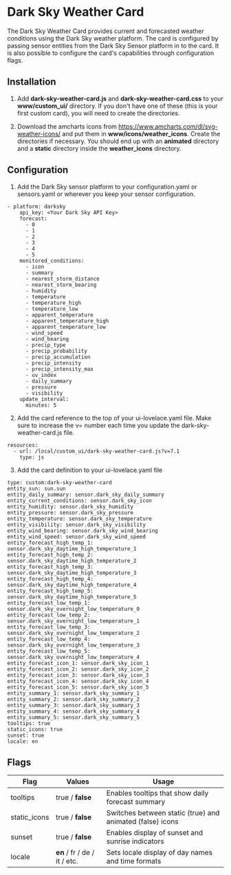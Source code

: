 # Dark Sky Weather Card

The Dark Sky Weather Card provides current and forecasted weather conditions using the Dark Sky weather platform. The card 
is configured by passing sensor entities from the Dark Sky Sensor platform in to the card.  It is also possible to configure
the card's capabilities through configuration flags.

**Installation**
------------------------------
1. Add **dark-sky-weather-card.js** and **dark-sky-weather-card.css** to your **www/custom_ui/** directory.  If you don't have one of these 
(this is your first custom card), you will need to create the directories.

2. Download the amcharts icons from https://www.amcharts.com/dl/svg-weather-icons/ and put them in **www/icons/weather_icons**.  Create 
the directories if necessary. You should end up with an **animated** directory and a **static** directory inside the **weather_icons** directory.

**Configuration**
------------------------------
1. Add the Dark Sky sensor platform to your configuration.yaml or sensors.yaml or wherever you keep your sensor configuration.

~~~~  
- platform: darksky
    api_key: <Your Dark Sky API Key>
    forecast:
      - 0
      - 1
      - 2
      - 3
      - 4
      - 5
    monitored_conditions:
      - icon
      - summary
      - nearest_storm_distance
      - nearest_storm_bearing
      - humidity
      - temperature
      - temperature_high
      - temperature_low
      - apparent_temperature
      - apparent_temperature_high
      - apparent_temperature_low
      - wind_speed
      - wind_bearing
      - precip_type
      - precip_probability
      - precip_accumulation
      - precip_intensity
      - precip_intensity_max
      - uv_index
      - daily_summary
      - pressure
      - visibility
    update_interval:
      minutes: 5
~~~~

2. Add the card reference to the top of your ui-lovelace.yaml file.  Make sure to increase the v= number each time you update the dark-sky-weather-card.js file.
~~~~
resources:
  - url: /local/custom_ui/dark-sky-weather-card.js?v=7.1
    type: js
~~~~

3. Add the card definition to your ui-lovelace.yaml file
~~~~
type: custom:dark-sky-weather-card
entity_sun: sun.sun
entity_daily_summary: sensor.dark_sky_daily_summary
entity_current_conditions: sensor.dark_sky_icon
entity_humidity: sensor.dark_sky_humidity
entity_pressure: sensor.dark_sky_pressure
entity_temperature: sensor.dark_sky_temperature
entity_visibility: sensor.dark_sky_visibility
entity_wind_bearing: sensor.dark_sky_wind_bearing
entity_wind_speed: sensor.dark_sky_wind_speed
entity_forecast_high_temp_1: sensor.dark_sky_daytime_high_temperature_1
entity_forecast_high_temp_2: sensor.dark_sky_daytime_high_temperature_2
entity_forecast_high_temp_3: sensor.dark_sky_daytime_high_temperature_3
entity_forecast_high_temp_4: sensor.dark_sky_daytime_high_temperature_4
entity_forecast_high_temp_5: sensor.dark_sky_daytime_high_temperature_5
entity_forecast_low_temp_1: sensor.dark_sky_overnight_low_temperature_0
entity_forecast_low_temp_2: sensor.dark_sky_overnight_low_temperature_1
entity_forecast_low_temp_3: sensor.dark_sky_overnight_low_temperature_2
entity_forecast_low_temp_4: sensor.dark_sky_overnight_low_temperature_3
entity_forecast_low_temp_5: sensor.dark_sky_overnight_low_temperature_4
entity_forecast_icon_1: sensor.dark_sky_icon_1
entity_forecast_icon_2: sensor.dark_sky_icon_2
entity_forecast_icon_3: sensor.dark_sky_icon_3
entity_forecast_icon_4: sensor.dark_sky_icon_4
entity_forecast_icon_5: sensor.dark_sky_icon_5
entity_summary_1: sensor.dark_sky_summary_1
entity_summary_2: sensor.dark_sky_summary_2
entity_summary_3: sensor.dark_sky_summary_3
entity_summary_4: sensor.dark_sky_summary_4
entity_summary_5: sensor.dark_sky_summary_5
tooltips: true
static_icons: true
sunset: true
locale: en
~~~~

**Flags**
--------------------------
| Flag            | Values           | Usage                                                             |
|-----------------|------------------|-------------------------------------------------------------------|
| tooltips        | true / **false** | Enables tooltips that show daily forecast summary                 |
| static_icons    | true / **false** | Switches between static (true) and animated (false) icons         |
| sunset          | true / **false** | Enables display of sunset and sunrise indicators                  |
| locale          | **en** / fr / de / it / etc. | Sets locale display of day names and time formats     |
